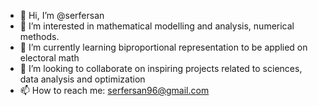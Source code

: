 - 👋 Hi, I’m @serfersan
- 👀 I’m interested in mathematical modelling and analysis, numerical methods.
- 🌱 I’m currently learning biproportional representation to be applied on electoral math 
- 💞️ I’m looking to collaborate on inspiring projects related to sciences, data analysis and optimization
- 📫 How to reach me: serfersan96@gmail.com

<!---
serfersan/serfersan is a ✨ special ✨ repository because its `README.md` (this file) appears on your GitHub profile.
You can click the Preview link to take a look at your changes.
--->
